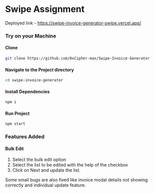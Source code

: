 # Swipe Assignment
Deployed link - https://swipe-invoice-generator-swipe.vercel.app/



### Try on your Machine
#### Clone
```bash
git clone https://github.com/0xCipher-max/Swipe-Invoice-Generator
```
#### Navigate to the Project directory
```bash
cd swipe-invoice-generator
````
#### Install Dependencies
```bash
npm i
```
#### Run Project
```bash
npm start
```



### Features Added

#### Bulk Edit

1. Select the bulk edit option
2. Select the list to be edited with the help of the checkbox
3. Click on Next and update the list.

Some small bugs are also fixed like invoice modal details not showing correctly and individual update feature.
